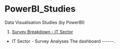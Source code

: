 # PowerBI_Studies
Data Visualisation Studies (by PowerBI)

 1) [Survey Breakdown - IT Sector](https://app.powerbi.com/groups/me/reports/3e7eb4d4-befa-4007-83f0-83a31e747e8c?ctid=00f24f45-c952-4db5-a51b-400ab4a632f6&pbi_source=linkShare) 

- IT Sector - Survey Analyses
     The dashboard ------.
  
